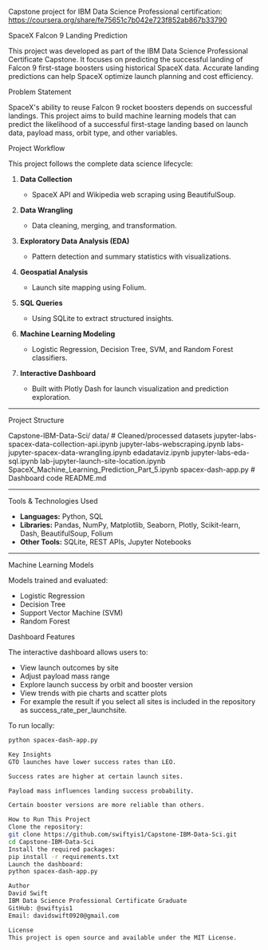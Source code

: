 Capstone project for IBM Data Science Professional certification: https://coursera.org/share/fe75651c7b042e723f852ab867b33790

SpaceX Falcon 9 Landing Prediction

This project was developed as part of the IBM Data Science Professional Certificate Capstone. It focuses on predicting the successful landing of Falcon 9 first-stage boosters using historical SpaceX data. Accurate landing predictions can help SpaceX optimize launch planning and cost efficiency.

Problem Statement

SpaceX's ability to reuse Falcon 9 rocket boosters depends on successful landings. This project aims to build machine learning models that can predict the likelihood of a successful first-stage landing based on launch data, payload mass, orbit type, and other variables.

Project Workflow

This project follows the complete data science lifecycle:

1. **Data Collection**
   - SpaceX API and Wikipedia web scraping using BeautifulSoup.

2. **Data Wrangling**
   - Data cleaning, merging, and transformation.

3. **Exploratory Data Analysis (EDA)**
   - Pattern detection and summary statistics with visualizations.

4. **Geospatial Analysis**
   - Launch site mapping using Folium.

5. **SQL Queries**
   - Using SQLite to extract structured insights.

6. **Machine Learning Modeling**
   - Logistic Regression, Decision Tree, SVM, and Random Forest classifiers.

7. **Interactive Dashboard**
   - Built with Plotly Dash for launch visualization and prediction exploration.

---

Project Structure

Capstone-IBM-Data-Sci/
data/ # Cleaned/processed datasets
jupyter-labs-spacex-data-collection-api.ipynb
jupyter-labs-webscraping.ipynb
labs-jupyter-spacex-data-wrangling.ipynb
edadataviz.ipynb
jupyter-labs-eda-sql.ipynb
lab-jupyter-launch-site-location.ipynb
SpaceX_Machine_Learning_Prediction_Part_5.ipynb
spacex-dash-app.py # Dashboard code
README.md


---

Tools & Technologies Used

- **Languages:** Python, SQL
- **Libraries:** Pandas, NumPy, Matplotlib, Seaborn, Plotly, Scikit-learn, Dash, BeautifulSoup, Folium
- **Other Tools:** SQLite, REST APIs, Jupyter Notebooks

---

Machine Learning Models

Models trained and evaluated:

- Logistic Regression
- Decision Tree
- Support Vector Machine (SVM)
- Random Forest

Dashboard Features

The interactive dashboard allows users to:
- View launch outcomes by site
- Adjust payload mass range
- Explore launch success by orbit and booster version
- View trends with pie charts and scatter plots
- For example the result if you select all sites is included in the repository as success_rate_per_launchsite.
  
To run locally:
```bash
python spacex-dash-app.py

Key Insights
GTO launches have lower success rates than LEO.

Success rates are higher at certain launch sites.

Payload mass influences landing success probability.

Certain booster versions are more reliable than others.

How to Run This Project
Clone the repository:
git clone https://github.com/swiftyis1/Capstone-IBM-Data-Sci.git
cd Capstone-IBM-Data-Sci
Install the required packages:
pip install -r requirements.txt
Launch the dashboard:
python spacex-dash-app.py

Author
David Swift
IBM Data Science Professional Certificate Graduate
GitHub: @swiftyis1
Email: davidswift0920@gmail.com

License
This project is open source and available under the MIT License.

